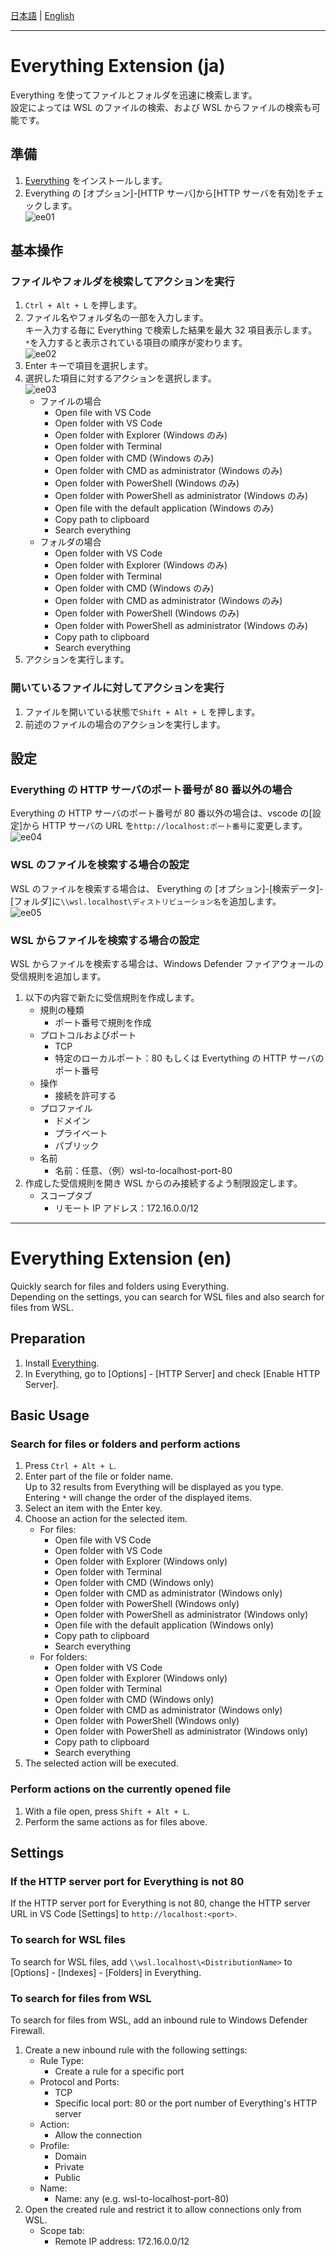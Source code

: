 [日本語](#everything-extension-ja) | [English](#everything-extension-en)

---

# Everything Extension (ja)

Everything を使ってファイルとフォルダを迅速に検索します。  
設定によっては WSL のファイルの検索、および WSL からファイルの検索も可能です。

## 準備

1. [Everything](https://www.voidtools.com/) をインストールします。
2. Everything の [オプション]-[HTTP サーバ]から[HTTP サーバを有効]をチェックします。  
   ![ee01](https://github.com/taizod1024/vscode-everything-extension/blob/main/images/ee01.png?raw=true)

## 基本操作

### ファイルやフォルダを検索してアクションを実行

1. `Ctrl + Alt + L` を押します。
2. ファイル名やフォルダ名の一部を入力します。  
    キー入力する毎に Everything で検索した結果を最大 32 項目表示します。  
    `*`を入力すると表示されている項目の順序が変わります。  
   ![ee02](https://github.com/taizod1024/vscode-everything-extension/blob/main/images/ee02.png?raw=true)
3. Enter キーで項目を選択します。
4. 選択した項目に対するアクションを選択します。  
   ![ee03](https://github.com/taizod1024/vscode-everything-extension/blob/main/images/ee03.png?raw=true)
   - ファイルの場合
     - Open file with VS Code
     - Open folder with VS Code
     - Open folder with Explorer (Windows のみ)
     - Open folder with Terminal
     - Open folder with CMD (Windows のみ)
     - Open folder with CMD as administrator (Windows のみ)
     - Open folder with PowerShell (Windows のみ)
     - Open folder with PowerShell as administrator (Windows のみ)
     - Open file with the default application (Windows のみ)
     - Copy path to clipboard
     - Search everything
   - フォルダの場合
     - Open folder with VS Code
     - Open folder with Explorer (Windows のみ)
     - Open folder with Terminal
     - Open folder with CMD (Windows のみ)
     - Open folder with CMD as administrator (Windows のみ)
     - Open folder with PowerShell (Windows のみ)
     - Open folder with PowerShell as administrator (Windows のみ)
     - Copy path to clipboard
     - Search everything
5. アクションを実行します。

### 開いているファイルに対してアクションを実行

1. ファイルを開いている状態で`Shift + Alt + L` を押します。
2. 前述のファイルの場合のアクションを実行します。

## 設定

### Everything の HTTP サーバのポート番号が 80 番以外の場合

Everything の HTTP サーバのポート番号が 80 番以外の場合は、vscode の[設定]から HTTP サーバの URL を`http://localhost:ポート番号`に変更します。  
![ee04](https://github.com/taizod1024/vscode-everything-extension/blob/main/images/ee04.png?raw=true)

### WSL のファイルを検索する場合の設定

WSL のファイルを検索する場合は、 Everything の [オプション]-[検索データ]-[フォルダ]に`\\wsl.localhost\ディストリビューション名`を追加します。  
![ee05](https://github.com/taizod1024/vscode-everything-extension/blob/main/images/ee05.png?raw=true)

### WSL からファイルを検索する場合の設定

WSL からファイルを検索する場合は、Windows Defender ファイアウォールの受信規則を追加します。

1. 以下の内容で新たに受信規則を作成します。
   - 規則の種類
     - ポート番号で規則を作成
   - プロトコルおよびポート
     - TCP
     - 特定のローカルポート：80 もしくは Evertything の HTTP サーバのポート番号
   - 操作
     - 接続を許可する
   - プロファイル
     - ドメイン
     - プライベート
     - パブリック
   - 名前
     - 名前：任意、（例）wsl-to-localhost-port-80
2. 作成した受信規則を開き WSL からのみ接続するよう制限設定します。
   - スコープタブ
     - リモート IP アドレス：172.16.0.0/12

---

# Everything Extension (en)

Quickly search for files and folders using Everything.  
Depending on the settings, you can search for WSL files and also search for files from WSL.

## Preparation

1. Install [Everything](https://www.voidtools.com/).
2. In Everything, go to [Options] - [HTTP Server] and check [Enable HTTP Server].

## Basic Usage

### Search for files or folders and perform actions

1. Press `Ctrl + Alt + L`.
2. Enter part of the file or folder name.  
   Up to 32 results from Everything will be displayed as you type.  
   Entering `*` will change the order of the displayed items.
3. Select an item with the Enter key.
4. Choose an action for the selected item.
   - For files:
     - Open file with VS Code
     - Open folder with VS Code
     - Open folder with Explorer (Windows only)
     - Open folder with Terminal
     - Open folder with CMD (Windows only)
     - Open folder with CMD as administrator (Windows only)
     - Open folder with PowerShell (Windows only)
     - Open folder with PowerShell as administrator (Windows only)
     - Open file with the default application (Windows only)
     - Copy path to clipboard
     - Search everything
   - For folders:
     - Open folder with VS Code
     - Open folder with Explorer (Windows only)
     - Open folder with Terminal
     - Open folder with CMD (Windows only)
     - Open folder with CMD as administrator (Windows only)
     - Open folder with PowerShell (Windows only)
     - Open folder with PowerShell as administrator (Windows only)
     - Copy path to clipboard
     - Search everything
5. The selected action will be executed.

### Perform actions on the currently opened file

1. With a file open, press `Shift + Alt + L`.
2. Perform the same actions as for files above.

## Settings

### If the HTTP server port for Everything is not 80

If the HTTP server port for Everything is not 80, change the HTTP server URL in VS Code [Settings] to `http://localhost:<port>`.

### To search for WSL files

To search for WSL files, add `\\wsl.localhost\<DistributionName>` to [Options] - [Indexes] - [Folders] in Everything.

### To search for files from WSL

To search for files from WSL, add an inbound rule to Windows Defender Firewall.

1. Create a new inbound rule with the following settings:
   - Rule Type:
     - Create a rule for a specific port
   - Protocol and Ports:
     - TCP
     - Specific local port: 80 or the port number of Everything's HTTP server
   - Action:
     - Allow the connection
   - Profile:
     - Domain
     - Private
     - Public
   - Name:
     - Name: any (e.g. wsl-to-localhost-port-80)
2. Open the created rule and restrict it to allow connections only from WSL.
   - Scope tab:
     - Remote IP address: 172.16.0.0/12
